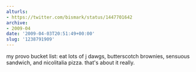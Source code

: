 ```yaml
---
alturls:
- https://twitter.com/bismark/status/1447701642
archive:
- 2009-04
date: '2009-04-03T20:51:49+00:00'
slug: '1238791909'
---
```


my provo bucket list: eat lots of j dawgs, butterscotch brownies, sensuous sandwich, and nicolitalia pizza. that's about it really.

